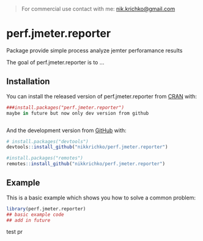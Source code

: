 
<!-- README.md is generated from README.Rmd. Please edit that file -->

> For commercial use contact with me: <nik.krichko@gmail.com>

# perf.jmeter.reporter

Package provide simple process analyze jemter perforamance results

<!-- badges: start -->

<!-- badges: end -->

The goal of perf.jmeter.reporter is to …

## Installation

You can install the released version of perf.jmeter.reporter from
[CRAN](https://CRAN.R-project.org) with:

``` r
###install.packages("perf.jmeter.reporter")
maybe in future but now only dev version from github



```

And the development version from [GitHub](https://github.com/) with:

``` r
# install.packages("devtools")
devtools::install_github("nikkrichko/perf.jmeter.reporter")

#install.packages("remotes")
remotes::install_github("nikkrichko/perf.jmeter.reporter")
```

## Example

This is a basic example which shows you how to solve a common problem:

``` r
library(perf.jmeter.reporter)
## basic example code
## add in future
```

test pr
